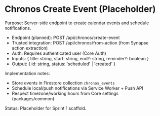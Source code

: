 # Chronos Create Event (Placeholder)

Purpose: Server-side endpoint to create calendar events and schedule notifications.

- Endpoint (planned): POST /api/chronos/create-event
- Trusted integration: POST /api/chronos/from-action (from Synapse action extraction)
- Auth: Requires authenticated user (Core Auth)
- Inputs: { title: string, start: string, end?: string, reminder?: boolean }
- Output: { id: string, status: 'scheduled' | 'created' }

Implementation notes:
- Store events in Firestore collection `chronos_events`
- Schedule local/push notifications via Service Worker + Push API
- Respect timezone/working hours from Core settings (packages/common)

Status: Placeholder for Sprint 1 scaffold.
